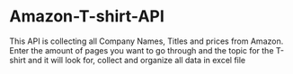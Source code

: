 # Amazon-T-shirt-API
This API is collecting all Company Names, Titles and prices from Amazon. Enter the amount of pages you want to go through and the topic for the T-shirt and it will look for, collect and organize all data in excel file

